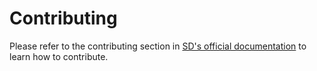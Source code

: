 # Contributing

Please refer to the contributing section in [SD's official documentation][kfd-contributing] to learn how to contribute.

[kfd-contributing]: https://docs.kubernetesfury.com/docs/contribute
